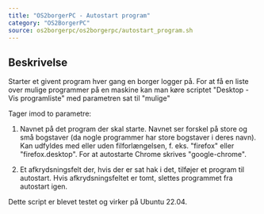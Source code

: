 ```yaml
---
title: "OS2borgerPC - Autostart program"
category: "OS2BorgerPC"
source: os2borgerpc/os2borgerpc/autostart_program.sh
---
```


## Beskrivelse
Starter et givent program hver gang en borger logger på. 
For at få en liste over mulige programmer på en maskine kan man køre scriptet "Desktop - Vis programliste" med parametren sat til "mulige"

Tager imod to parametre:
1. Navnet på det program der skal starte. Navnet ser forskel på store og små bogstaver (da nogle programmer har store bogstaver i deres navn). Kan udfyldes med eller uden filforlængelsen, f. eks. "firefox" eller "firefox.desktop". For at autostarte Chrome skrives "google-chrome".

2. Et afkrydsningsfelt der, hvis der er sat hak i det, tilføjer et program til autostart. Hvis afkrydsningsfeltet er tomt, slettes programmet fra autostart igen.

Dette script er blevet testet og virker på Ubuntu 22.04.